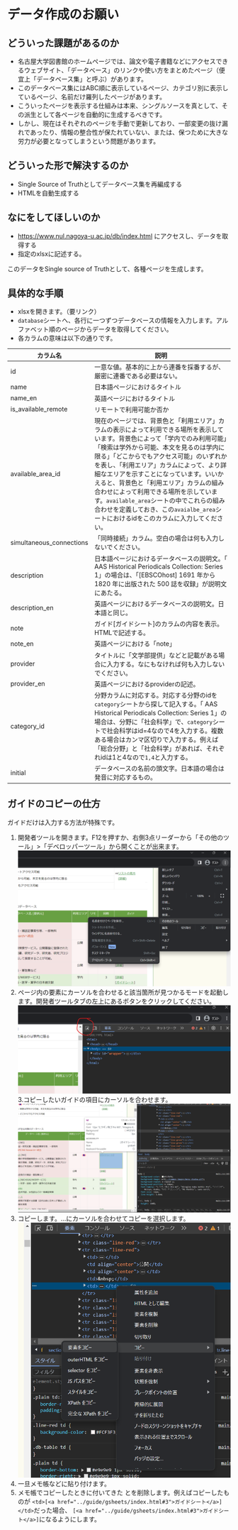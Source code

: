 # データ作成のお願い

## どういった課題があるのか

- 名古屋大学図書館のホームページでは、論文や電子書籍などにアクセスできるウェブサイト、「データベース」のリンクや使い方をまとめたページ（便宜上「データベース集」と呼ぶ）があります。
- このデータベース集にはABC順に表示しているページ、カテゴリ別に表示しているページ、名前だけ羅列したページがあります。
- こういったページを表示する仕組みは本来、シングルソースを真として、その派生として各ページを自動的に生成するべきです。
- しかし、現在はそれぞれのページを手動で更新しており、一部変更の抜け漏れであったり、情報の整合性が保たれていない、または、保つために大きな労力が必要となってしまうという問題があります。

## どういった形で解決するのか

- Single Source of Truthとしてデータベース集を再編成する
- HTMLを自動生成する

## なにをしてほしいのか

- https://www.nul.nagoya-u.ac.jp/db/index.html にアクセスし、データを取得する
- 指定のxlsxに記述する。

このデータをSingle source of Truthとして、各種ページを生成します。

## 具体的な手順

- xlsxを開きます。（要リンク）
- `database`シートへ、各行に一つずつデータベースの情報を入力します。アルファベット順のページからデータを取得してください。
- 各カラムの意味は以下の通りです。

|カラム名|説明|
|-|-|
|id|一意な値。基本的に上から連番を採番するが、厳密に連番である必要はない。|
|name|日本語ページにおけるタイトル|
|name_en|英語ページにおけるタイトル|
|is_available_remote|リモートで利用可能か否か|
|available_area_id|現在のページでは、背景色と「利用エリア」カラムの表示によって利用できる場所を表示しています。背景色によって「学内でのみ利用可能」「検索は学外から可能、本文を見るのは学内に限る」「どこからでもアクセス可能」のいずれかを表し、「利用エリア」カラムによって、より詳細なエリアを示すことになっています。いいかえると、背景色と「利用エリア」カラムの組み合わせによって利用できる場所を示しています。`available_area`シートの中でこれらの組み合わせを定義しておき、この`avaialbe_area`シートにおけるidをこのカラムに入力してください。|
|simultaneous_connections|「同時接続」カラム。空白の場合は何も入力しないでください。|
|description|日本語ページにおけるデータベースの説明文。「	AAS Historical Periodicals Collection: Series 1」の場合は、「[EBSCOhost] 1691 年から 1820 年に出版された 500 誌を収録」が説明文にあたる。|
|description_en|英語ページにおけるデータベースの説明文。日本語と同じ。|
|note|ガイド[ガイドシート]のカラムの内容を表示。HTMLで記述する。|
|note_en|英語ページにおける「note」|
|provider|タイトルに「文学部提供」などと記載がある場合に入力する。なにもなければ何も入力しないでください。|
|provider_en|英語ページにおけるproviderの記述。|
|category_id|分野カラムに対応する。対応する分野のidを`category`シートから探して記入する。「	AAS Historical Periodicals Collection: Series 1」の場合は、分野に「社会科学」で、`category`シートで社会科学はid=4なので4を入力する。複数ある場合はカンマ区切りで入力する。例えば「総合分野」と「社会科学」があれば、それぞれidは1と4なので`1,4`と入力する。|
|initial|データベースの名前の頭文字。日本語の場合は発音に対応するもの。|

## ガイドのコピーの仕方

ガイドだけは入力する方法が特殊です。

1. 開発者ツールを開きます。F12を押すか、右側3点リーダーから「その他のツール」>「デベロッパーツール」から開くことが出来ます。![三点リーダーから開いている様子を見せる](open_developer_tools.png)
2. ページ内の要素にカーソルを合わせると該当箇所が見つかるモードを起動します。開発者ツールタブの左上にあるボタンをクリックしてください。![左上カーソルマークにカーソルを合わせている画像](select_selecter.png)
3.コピーしたいガイドの項目にカーソルを合わせます。![](select_td.png)
1. コピーします。<td>...</td>にカーソルを合わせてコピーを選択します。![](copy_td_element.png)
2. 一旦メモ帳などに貼り付けます。
3. メモ帳でコピーしたときに付いてきた <td>と</td>を削除します。例えばコピーしたものが `<td>[<a href="../guide/gsheets/index.html#3">ガイドシート</a>]</td>`だった場合、 `[<a href="../guide/gsheets/index.html#3">ガイドシート</a>]`になるようにします。
